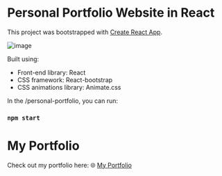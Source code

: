 # Personal Portfolio Website in React

This project was bootstrapped with [Create React App](https://github.com/facebook/create-react-app).

![image]("C:\Users\LENOVO\Desktop\readmeIMG.png")

Built using:

- Front-end library: React
- CSS framework: React-bootstrap
- CSS animations library: Animate.css

In the /personal-portfolio, you can run:

### `npm start`

# My Portfolio

Check out my portfolio here: :globe_with_meridians: [My Portfolio](https://personal-portfolio-self-phi.vercel.app/)


